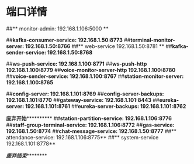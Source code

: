 # 端口详情


  ##** monitor-admin:      192.168.1.106:5000  **
 
 
 
 
  
  ##**kafka-consumer-service:   192.168.1.50:8773**
   ##**terminal-monitor-server:  192.168.1.50:8766**
  ##**   web-service     192.168.1.50:8781 **
  ##**kafka-sender-service:     192.168.1.50:8768**


 ##**ws-push-service:  192.168.1.100:8771**
  ##**ws-push-http      192.168.1.100:8779**
 ##**voice-monitor-server-http  192.168.1.100:8780** 
 ##**voice-sender-service:     192.168.1.100:8767**
 ##**station-monitor-server:   192.168.1.100:8765**
 
  

##**config-server:             192.168.1.101:8769**
 ##**config-server-backups:    192.168.1.101:8770**
 ##**gateway-service:          192.168.1.101:8443** 
 ##**eureka-server:            192.168.1.101:8761**
 ##**eureka-server-backups:    192.168.1.101:8762**
 
 
 
 
  ************************************废弃开始**********************************************
   ##**station-partition-service:  192.168.1.106:8776**
   ##**staff-group-terminal-service:   192.168.1.106:8772**
   ##**gas-service:          192.168.1.50:8774**
   ##**chat-message-service:  192.168.1.50:8777**
   ##** attendance-service:   192.168.1.106:8775**
   ##** system-service            192.168.1.101:8778** 
      
  *************************************废弃结束*********************************************
 
 
 

 
 
 

 


